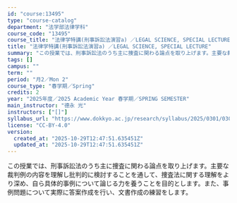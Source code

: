 ```yaml
---
id: "course:13495"
type: "course-catalog"
department: "法学部法律学科"
course_code: "13495"
course_title: "法律学特講(刑事訴訟法演習a) ／LEGAL SCIENCE, SPECIAL LECTURE"
title: "法律学特講(刑事訴訟法演習a) ／LEGAL SCIENCE, SPECIAL LECTURE"
summary: "この授業では、刑事訴訟法のうち主に捜査に関わる論点を取り上げます。主要な裁判例の内容を理解し批判的に検討することを通して、捜査法に関する理解をより深め、自ら具体的事例について論じる力を養うことを目的とします。また、事例問題について実際に答案…"
tags: []
campus: ""
term: ""
period: "月2／Mon 2"
course_type: "春学期／Spring"
credits: 2
year: "2025年度／2025 Academic Year 春学期／SPRING SEMESTER"
main_instructor: "德永 光"
instructors: ["[]"]
syllabus_url: "https://www.dokkyo.ac.jp/research/syllabus/2025/0301/0301_13495_ja_JP.html"
license: "CC-BY-4.0"
version:
  created_at: "2025-10-29T12:47:51.635451Z"
  updated_at: "2025-10-29T12:47:51.635451Z"
---
```

この授業では、刑事訴訟法のうち主に捜査に関わる論点を取り上げます。主要な裁判例の内容を理解し批判的に検討することを通して、捜査法に関する理解をより深め、自ら具体的事例について論じる力を養うことを目的とします。また、事例問題について実際に答案作成を行い、文書作成の練習をします。
